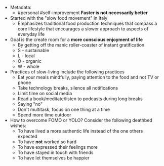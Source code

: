- Metadata:
	- #personal #self-improvement 
__Faster is not necessarily better__
- Started with the "slow food movement" in Italy
	- Emphasizes traditional food production techniques that compass a core lifestyle that encourages a slower approach to aspects of everyday life
- Goal is the create room for a __more conscious enjoyment of life__
	- By getting off the manic roller-coaster of instant gratification
	- S - sustainable
	- L - local
	- O - organic
	- W - whole
- Practices of slow-living include the following practices
	- Eat your meals mindfully, paying attention to the food and not TV or phone
	- Take technology breaks, silence all notifications
	- Limit time on social media
	- Read a book/meditate/listen to podcasts during long breaks
	- Saying "no"
	- Don't multitask, focus on one thing at a time
	- Spend more time outdoor
- How to overcome FOMO or YOLO? Consider the following deathbed wishes:
	- To have lived a more authentic life instead of the one others expected
	- To have __not__ worked so hard
	- To have expressed their feelings more
	- To have stayed in touch with friends
	- To have let themselves be happier